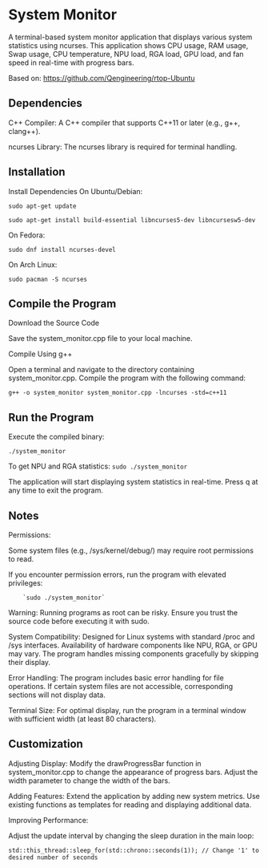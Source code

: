 # System Monitor

A terminal-based system monitor application that displays various system statistics using ncurses. This application shows CPU usage, RAM usage, Swap usage, CPU temperature, NPU load, RGA load, GPU load, and fan speed in real-time with progress bars.

Based on: https://github.com/Qengineering/rtop-Ubuntu


## Dependencies

C++ Compiler: A C++ compiler that supports C++11 or later (e.g., g++, clang++).

ncurses Library: The ncurses library is required for terminal handling.

## Installation
Install Dependencies
On Ubuntu/Debian:

`sudo apt-get update`

`sudo apt-get install build-essential libncurses5-dev libncursesw5-dev`

On Fedora:

`sudo dnf install ncurses-devel`

On Arch Linux:

`sudo pacman -S ncurses`

## Compile the Program

Download the Source Code

Save the system_monitor.cpp file to your local machine.

Compile Using g++

Open a terminal and navigate to the directory containing system_monitor.cpp. Compile the program with the following command:

`g++ -o system_monitor system_monitor.cpp -lncurses -std=c++11`


## Run the Program

Execute the compiled binary:

`./system_monitor`

To get NPU and RGA statistics:
`sudo ./system_monitor`

The application will start displaying system statistics in real-time.
Press q at any time to exit the program.

## Notes

Permissions:

Some system files (e.g., /sys/kernel/debug/) may require root permissions to read.

If you encounter permission errors, run the program with elevated privileges:

        `sudo ./system_monitor`

Warning: Running programs as root can be risky. Ensure you trust the source code before executing it with sudo.

System Compatibility:
        Designed for Linux systems with standard /proc and /sys interfaces.
        Availability of hardware components like NPU, RGA, or GPU may vary.
        The program handles missing components gracefully by skipping their display.

Error Handling:
        The program includes basic error handling for file operations.
        If certain system files are not accessible, corresponding sections will not display data.

Terminal Size:
        For optimal display, run the program in a terminal window with sufficient width (at least 80 characters).

## Customization

Adjusting Display:
        Modify the drawProgressBar function in system_monitor.cpp to change the appearance of progress bars.
        Adjust the width parameter to change the width of the bars.

Adding Features:
        Extend the application by adding new system metrics.
        Use existing functions as templates for reading and displaying additional data.

Improving Performance:

Adjust the update interval by changing the sleep duration in the main loop:

`std::this_thread::sleep_for(std::chrono::seconds(1)); // Change '1' to desired number of seconds`


